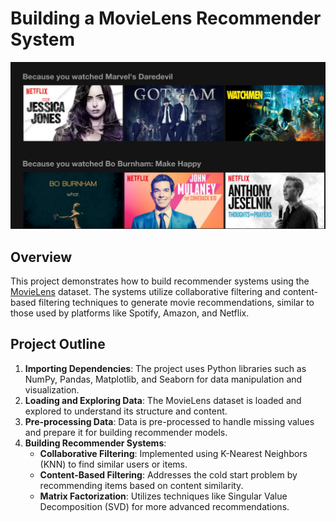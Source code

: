 # Building a MovieLens Recommender System

![Netflix](images/netflix.png)

## Overview

This project demonstrates how to build recommender systems using the [MovieLens](https://grouplens.org/datasets/movielens/) dataset. The systems utilize collaborative filtering and content-based filtering techniques to generate movie recommendations, similar to those used by platforms like Spotify, Amazon, and Netflix.

## Project Outline

1. **Importing Dependencies**: The project uses Python libraries such as NumPy, Pandas, Matplotlib, and Seaborn for data manipulation and visualization.
2. **Loading and Exploring Data**: The MovieLens dataset is loaded and explored to understand its structure and content.
3. **Pre-processing Data**: Data is pre-processed to handle missing values and prepare it for building recommender models.
4. **Building Recommender Systems**:
   - **Collaborative Filtering**: Implemented using K-Nearest Neighbors (KNN) to find similar users or items.
   - **Content-Based Filtering**: Addresses the cold start problem by recommending items based on content similarity.
   - **Matrix Factorization**: Utilizes techniques like Singular Value Decomposition (SVD) for more advanced recommendations.
